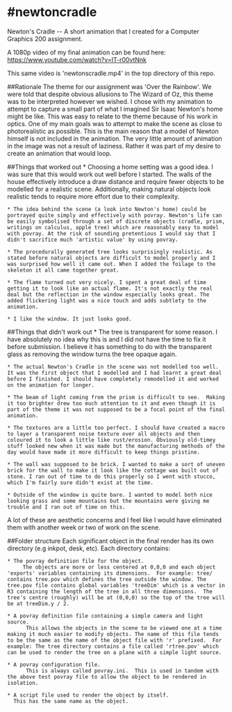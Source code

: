 #newtoncradle
============

Newton's Cradle -- A short animation that I created for a Computer Graphics 200 assignment.

A 1080p video of my final animation can be found here:
https://www.youtube.com/watch?v=IT-r00vtNnk

This same video is 'newtonscradle.mp4' in the top directory of this repo.

##Rationale
The theme for our assignment was 'Over the Rainbow'. We were told that
despite obvious allusions to The Wizard of Oz, this theme was to
be interpreted however we wished.
I chose with my animation to attempt to capture a small part of what I
imagined Sir Isaac Newton's home might be like. This was easy to relate
to the theme because of his work in optics. 
One of my main goals was to attempt to make the scene as close to 
photorealistic as possible. This is the main reason that a model of Newton
himself is not included in the animation.
The very little amount of animation in the image was not a result of laziness. Rather it was part of my desire to create an animation that would
loop.


##Things that worked out
	* Choosing a home setting was a good idea. I was sure that this would work out well before I started. The walls of the house effectively introduce a draw distance and require fewer objects to be modelled for a realistic scene. Additionally, making natural objects look realistic tends to require more effort due to their complexity.  

	* The idea behind the scene (a look into Newton's home) could be portrayed quite simply and effectively with povray. Newton's life can be easily symbolised through a set of discrete objects (cradle, prism, writings on calculus, apple tree) which are reasonably easy to model with povray. At the risk of sounding pretentious I would say that I didn't sacrifice much 'artistic value' by using povray.

	* The procedurally generated tree looks surprisingly realistic. As stated before natural objects are difficult to model properly and I was surprised how well it came out. When I added the foilage to the skeleton it all came together great.

	* The flame turned out very nicely. I spent a great deal of time getting it to look like an actual flame. It's not exactly the real deal but the reflection in the window especially looks great. The added flickering light was a nice touch and adds subtlety to the animation.

	* I like the window. It just looks good.

##Things that didn't work out
	* The tree is transparent for some reason. I have absolutely no idea why this is and I did not have the time to fix it before submission.  I believe it has something to do with the transparent glass as removing the window turns the tree opaque again.  

	* The actual Newton's Cradle in the scene was not modelled too well. It was the first object that I modelled and I had learnt a great deal before I finished. I should have completely remodelled it and worked on the animation for longer.

	* The beam of light coming from the prism is difficult to see.  Making it too brighter drew too much attention to it and even though it is part of the theme it was not supposed to be a focal point of the final animation. 

	* The textures are a little too perfect. I should have created a macro to layer a transparent noise texture over all objects and then coloured it to look a little like rust/erosion. Obviously old-timey stuff looked new when it was made but the manufacturing methods of the day would have made it more difficult to keep things pristine.

	* The wall was supposed to be brick. I wanted to make a sort of uneven brick for the wall to make it look like the cottage was built out of stone. I ran out of time to do this properly so I went with stucco, which I'm fairly sure didn't exist at the time.

	* Outside of the window is quite bare. I wanted to model both nice looking grass and some mountains but the mountains were giving me trouble and I ran out of time on this.

A lot of these are aesthetic concerns and I feel like I would have
eliminated them with another week or two of work on the scene.


##Folder structure
Each significant object in the final render has its own directory (e.g inkpot, desk, etc).
Each directory contains:

	* The povray definition file for the object.
         The objects are more or less centered at 0,0,0 and each object 'exports' variables containing its dimensions.  For example: tree/ contains tree.pov which defines the tree outside the window. The tree.pov file contains global variables 'treeDim' which is a vector in R3 containing the length of the tree in all three dimensions.  The tree's centre (roughly) will be at (0,0,0) so the top of the tree will be at treeDim.y / 2.

	* A povray definition file containing a simple camera and light source.
          This allows the objects in the scene to be viewed one at a time making it much easier to modify objects. The name of this file tends to be the same as the name of the object file with 'r' prefixed.  For example: The tree directory contains a file called 'rtree.pov' which can be used to render the tree on a plane with a simple light source.

	* A povray configuration file.
          This is always called povray.ini.  This is used in tandem with the above test povray file to allow the object to be rendered in isolation.

	* A script file used to render the object by itself.
	  This has the same name as the object.
